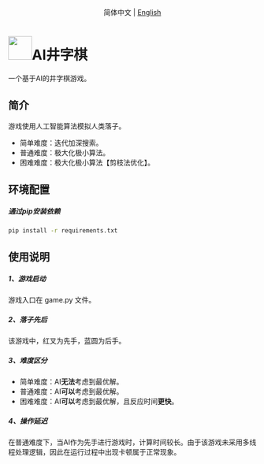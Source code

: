 <p align="center">
简体中文 | <a href="src/docs/README_en.md">English</a>
</p>

<h1><img src="src/images/logo/ticTacToe.ico" alt="" width="48" height="48">AI井字棋</h1>
一个基于AI的井字棋游戏。

## 简介
游戏使用人工智能算法模拟人类落子。
+ 简单难度：迭代加深搜索。
+ 普通难度：极大化极小算法。
+ 困难难度：极大化极小算法【剪枝法优化】。

## 环境配置
##### 通过pip安装依赖
```bash
pip install -r requirements.txt
```

## 使用说明
##### 1、游戏启动
游戏入口在 game.py 文件。

##### 2、落子先后
该游戏中，红叉为先手，蓝圆为后手。

##### 3、难度区分
+ 简单难度：AI**无法**考虑到最优解。
+ 普通难度：AI**可以**考虑到最优解。
+ 困难难度：AI**可以**考虑到最优解，且反应时间**更快**。

##### 4、操作延迟
在普通难度下，当AI作为先手进行游戏时，计算时间较长。由于该游戏未采用多线程处理逻辑，因此在运行过程中出现卡顿属于正常现象。
